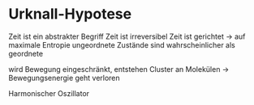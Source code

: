 # Urknall-Hypotese

Zeit ist ein abstrakter Begriff
Zeit ist irreversibel
Zeit ist gerichtet → auf maximale Entropie
ungeordnete Zustände sind wahrscheinlicher als geordnete

wird Bewegung eingeschränkt, entstehen Cluster an Molekülen → Bewegungsenergie geht verloren

Harmonischer Oszillator 